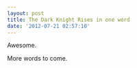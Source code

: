 ```yaml
---
layout: post
title: The Dark Knight Rises in one word
date: '2012-07-21 02:57:10'
---
```


Awesome.

More words to come.
